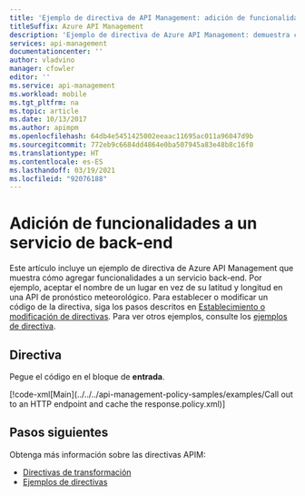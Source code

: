 ```yaml
---
title: 'Ejemplo de directiva de API Management: adición de funcionalidades a un servicio de back-end'
titleSuffix: Azure API Management
description: 'Ejemplo de directiva de Azure API Management: demuestra cómo agregar funcionalidades a un servicio de back-end. Por ejemplo, aceptar el nombre de un lugar en vez de su latitud y longitud en una API de pronóstico meteorológico.'
services: api-management
documentationcenter: ''
author: vladvino
manager: cfowler
editor: ''
ms.service: api-management
ms.workload: mobile
ms.tgt_pltfrm: na
ms.topic: article
ms.date: 10/13/2017
ms.author: apimpm
ms.openlocfilehash: 64db4e5451425002eeaac11695ac011a96047d9b
ms.sourcegitcommit: 772eb9c6684dd4864e0ba507945a83e48b8c16f0
ms.translationtype: HT
ms.contentlocale: es-ES
ms.lasthandoff: 03/19/2021
ms.locfileid: "92076188"
---
```

# <a name="add-capabilities-to-a-backend-service"></a>Adición de funcionalidades a un servicio de back-end

Este artículo incluye un ejemplo de directiva de Azure API Management que muestra cómo agregar funcionalidades a un servicio back-end. Por ejemplo, aceptar el nombre de un lugar en vez de su latitud y longitud en una API de pronóstico meteorológico. Para establecer o modificar un código de la directiva, siga los pasos descritos en [Establecimiento o modificación de directivas](../set-edit-policies.md). Para ver otros ejemplos, consulte los [ejemplos de directiva](../policy-reference.md).

## <a name="policy"></a>Directiva

Pegue el código en el bloque de **entrada**.

[!code-xml[Main](../../../api-management-policy-samples/examples/Call out to an HTTP endpoint and cache the response.policy.xml)]

## <a name="next-steps"></a>Pasos siguientes

Obtenga más información sobre las directivas APIM:

+ [Directivas de transformación](../api-management-transformation-policies.md)
+ [Ejemplos de directivas](../policy-reference.md)